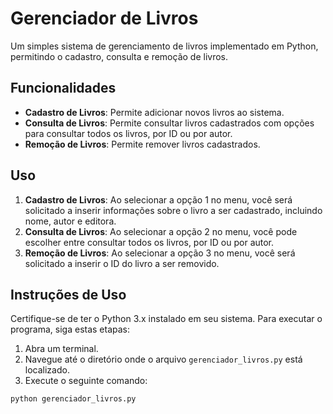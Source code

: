 # Gerenciador de Livros

Um simples sistema de gerenciamento de livros implementado em Python, permitindo o cadastro, consulta e remoção de livros.

## Funcionalidades

- **Cadastro de Livros**: Permite adicionar novos livros ao sistema.
- **Consulta de Livros**: Permite consultar livros cadastrados com opções para consultar todos os livros, por ID ou por autor.
- **Remoção de Livros**: Permite remover livros cadastrados.

## Uso

1. **Cadastro de Livros**: Ao selecionar a opção 1 no menu, você será solicitado a inserir informações sobre o livro a ser cadastrado, incluindo nome, autor e editora.
2. **Consulta de Livros**: Ao selecionar a opção 2 no menu, você pode escolher entre consultar todos os livros, por ID ou por autor.
3. **Remoção de Livros**: Ao selecionar a opção 3 no menu, você será solicitado a inserir o ID do livro a ser removido.

## Instruções de Uso

Certifique-se de ter o Python 3.x instalado em seu sistema. Para executar o programa, siga estas etapas:

1. Abra um terminal.
2. Navegue até o diretório onde o arquivo `gerenciador_livros.py` está localizado.
3. Execute o seguinte comando:

```bash
python gerenciador_livros.py
